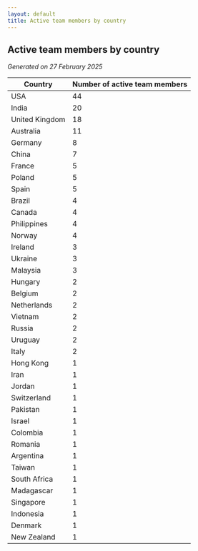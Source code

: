 ```yaml
---
layout: default
title: Active team members by country
---
```

## Active team members by country
*Generated on 27 February 2025*

| Country | Number of active team members |
| --- | --- |
| USA | 44 |
| India | 20 |
| United Kingdom | 18 |
| Australia | 11 |
| Germany | 8 |
| China | 7 |
| France | 5 |
| Poland | 5 |
| Spain | 5 |
| Brazil | 4 |
| Canada | 4 |
| Philippines | 4 |
| Norway | 4 |
| Ireland | 3 |
| Ukraine | 3 |
| Malaysia | 3 |
| Hungary | 2 |
| Belgium | 2 |
| Netherlands | 2 |
| Vietnam | 2 |
| Russia | 2 |
| Uruguay | 2 |
| Italy | 2 |
| Hong Kong | 1 |
| Iran | 1 |
| Jordan | 1 |
| Switzerland | 1 |
| Pakistan | 1 |
| Israel | 1 |
| Colombia | 1 |
| Romania | 1 |
| Argentina | 1 |
| Taiwan | 1 |
| South Africa | 1 |
| Madagascar | 1 |
| Singapore | 1 |
| Indonesia | 1 |
| Denmark | 1 |
| New Zealand | 1 |
